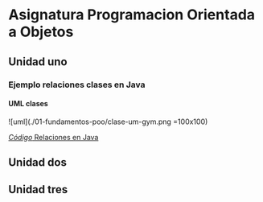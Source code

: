# Asignatura Programacion Orientada a Objetos

## Unidad uno
### Ejemplo relaciones clases en Java
#### UML clases
![uml](./01-fundamentos-poo/clase-um-gym.png =100x100)

[*Código* Relaciones en Java](https://github.com/maguaman2/class-sud-2nd-poo-oct21/tree/main/01-fundamentos-poo/clases-ejemplos/relaciones-clases)
## Unidad dos
## Unidad tres

